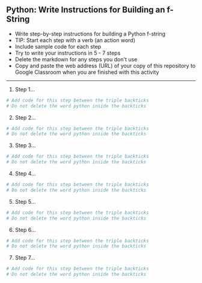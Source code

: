 ## Python: Write Instructions for Building an f-String

- Write step-by-step instructions for building a Python f-string
- TIP: Start each step with a verb (an action word)
- Include sample code for each step
- Try to write your instructions in 5 - 7 steps
- Delete the markdown for any steps you don't use
- Copy and paste the web address (URL) of your copy of this repository to Google Classroom when you are finished with this activity
---
1. Step 1...
```python
# Add code for this step between the triple backticks
# Do not delete the word python inside the backticks
```
2. Step 2...
```python
# Add code for this step between the triple backticks
# Do not delete the word python inside the backticks
```
3. Step 3...
```python
# Add code for this step between the triple backticks
# Do not delete the word python inside the backticks
```
4. Step 4...
```python
# Add code for this step between the triple backticks
# Do not delete the word python inside the backticks
```
5. Step 5...
```python
# Add code for this step between the triple backticks
# Do not delete the word python inside the backticks
```
6. Step 6...
```python
# Add code for this step between the triple backticks
# Do not delete the word python inside the backticks
```
7. Step 7...
```python
# Add code for this step between the triple backticks
# Do not delete the word python inside the backticks
```
